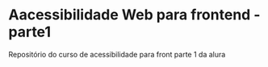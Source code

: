# Aacessibilidade Web para frontend - parte1
Repositório do curso de acessibilidade para front parte 1 da alura

